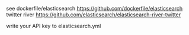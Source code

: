 
see 
dockerfile/elasticsearch https://github.com/dockerfile/elasticsearch
twitter river https://github.com/elasticsearch/elasticsearch-river-twitter

write your API key to elasticsearch.yml

